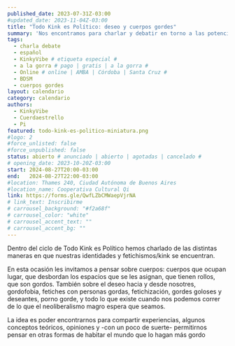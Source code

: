 ```yaml
---
published_date: 2023-07-31Z-03:00
#updated_date: 2023-11-04Z-03:00
title: "Todo Kink es Político: deseo y cuerpos gordes"
summary: 'Nos encontramos para charlar y debatir en torno a las potencias radicales del kink y sus matices políticos. En esta oportunidad vamos a hablar de deseo y cuerpos gordes.'
tags:
  - charla debate
  - español
  - KinkyVibe # etiqueta especial #
  - a la gorra # pago | gratis | a la gorra #
  - Online # online | AMBA | Córdoba | Santa Cruz #
  - BDSM
  - cuerpos gordes
layout: calendario
category: calendario
authors:
  - KinkyVibe
  - Cuerdaestrello
  - Pi
featured: todo-kink-es-politico-miniatura.png
#logo: 2
#force_unlisted: false
#force_unpublished: false
status: abierto # anunciado | abierto | agotadas | cancelado #
# opening_date: 2023-10-20Z-03:00
start: 2024-08-27T20:00-03:00
end:   2024-08-27T22:00-03:00
#location: Thames 240, Ciudad Autónoma de Buenos Aires
#location_name: Cooperativa Cultural Qi
link: https://forms.gle/QwfLZbCMWaepVjrNA
# link_text: Inscribirme
# carrousel_background: "#f2a68f"
# carrousel_color: "white"
# carrousel_accent_text: ""
# carrousel_accent_bg: ""
---
```

Dentro del ciclo de Todo Kink es Político hemos charlado de las distintas maneras en que nuestras identidades y fetichismos/kink se encuentran. 

En esta ocasión les invitamos a pensar sobre cuerpos: cuerpos que ocupan lugar, que desbordan los espacios que se les asignan, que tienen rollos, que son gordos. También sobre el deseo hacia y desde nosotres, gordofobia, fetiches con personas gordas, fetichización, gordes goloses y deseantes, porno gorde, y todo lo que existe cuando nos podemos correr de lo que el neoliberalismo magro espera que seamos.

La idea es poder encontrarnos para compartir experiencias, algunos conceptos teóricos, opiniones y -con un poco de suerte- permitirnos pensar en otras formas de habitar el mundo que lo hagan más gordo